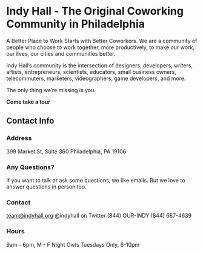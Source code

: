 # Indy Hall - The Original Coworking Community in Philadelphia

A Better Place to Work Starts with Better Coworkers.
We are a community of people who choose to work together, more productively, to make our work, our lives, our cities and communities better.

Indy Hall’s community is the intersection of designers, developers, writers, artists, entrepreneurs, scientists, educators, small business owners, telecommuters, marketers, videographers, game developers, and more.

The only thing we’re missing is you.

**Come take a tour**

## Contact Info

### Address 
399 Market St, Suite 360 
Philadelphia, PA 19106

### Any Questions? 
If you want to talk or ask some questions, we like emails. But we love to answer questions in person too.

### Contact 
team@indyhall.org
@indyhall on Twitter
(844) OUR-INDY
(844) 687-4639

### Hours 
9am - 6pm, M - F
Night Owls
Tuesdays Only, 6-10pm